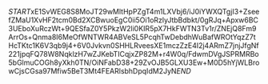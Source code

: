 $START$xE1SvWEG8S8MoJT29wMltHpPZgT4m1LXVbj6/iJ0iYWXQTgjI3+ZseefZMaU1XvHF2tcm0Bd2XCBwuoEgC0ii5Oi1oRzlyJtbBdbkt/0gRJq+Apxw6BC3UEboXuRczWt+9QESfaZ0Y5PkzW2li0KIR5pX7HkFWTN3Tv1r/ZNEjQ8Fm9ArrOs+Qnma8I6MeOfWNTWR4ABVeSL5PcqhTwDebdhWuBafWROtYqzZ7tHcTKtc1K6V3qb9j4+6V0Jvkvn0SHHLRveesXE1mczZzE4I2j4ARmZ7jnjJfgNf221jpqFQ78W8NqklzH7wZJKebTICqjxZP82M+r4W0q/FdwmDVgJSPRMRBo5bGlmuCOGh8yXkh0TN/OiNFabD38+29ZvOJB5GLXU3Ew+M0D5hYjWLBrowCjsCGsa97Mfiw5BeT3Mt4FEARlsbhDpqIdM2JyN$END$